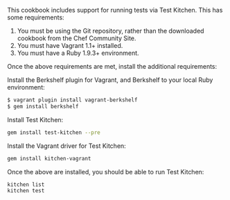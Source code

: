 This cookbook includes support for running tests via Test Kitchen. This has
some requirements:

1. You must be using the Git repository, rather than the downloaded cookbook
   from the Chef Community Site.
2. You must have Vagrant 1.1+ installed.
3. You must have a Ruby 1.9.3+ environment.

Once the above requirements are met, install the additional requirements:

Install the Berkshelf plugin for Vagrant, and Berkshelf to your local Ruby
environment:

```bash
$ vagrant plugin install vagrant-berkshelf
$ gem install berkshelf
```

Install Test Kitchen:

```bash
gem install test-kitchen --pre
```

Install the Vagrant driver for Test Kitchen:

```bash
gem install kitchen-vagrant
```

Once the above are installed, you should be able to run Test Kitchen:

```bash
kitchen list
kitchen test
```
